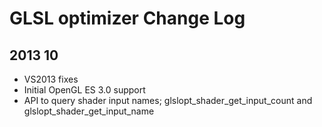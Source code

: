 GLSL optimizer Change Log
=========================

2013 10
-------

* VS2013 fixes
* Initial OpenGL ES 3.0 support
* API to query shader input names; glslopt_shader_get_input_count and glslopt_shader_get_input_name
